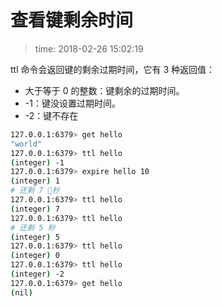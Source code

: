 # 查看键剩余时间
>time: 2018-02-26 15:02:19  

ttl 命令会返回键的剩余过期时间，它有 3 种返回值：
* 大于等于 0 的整数：键剩余的过期时间。
* -1：键没设置过期时间。
* -2：键不存在

```bash
127.0.0.1:6379> get hello
"world"
127.0.0.1:6379> ttl hello
(integer) -1
127.0.0.1:6379> expire hello 10
(integer) 1
# 还剩 7 秒
127.0.0.1:6379> ttl hello
(integer) 7
127.0.0.1:6379> ttl hello
# 还剩 5 秒
(integer) 5
127.0.0.1:6379> ttl hello
(integer) 0
127.0.0.1:6379> ttl hello
(integer) -2
127.0.0.1:6379> get hello
(nil)
```